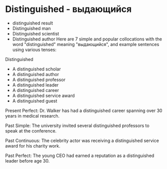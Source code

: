 # Distinguished - выдающийся




- distinguished result
- Distinguished man
- Distinguished scientist
- Distinguished author
Here are 7 simple and popular collocations with the word "distinguished" meaning "выдающийся", and example sentences using various tenses:

Distinguished
- A distinguished scholar
- A distinguished author 
- A distinguished professor
- A distinguished leader
- A distinguished career
- A distinguished service award
- A distinguished guest

Present Perfect:
Dr. Walker has had a distinguished career spanning over 30 years in medical research.  

Past Simple: 
The university invited several distinguished professors to speak at the conference.

Past Continuous:
The celebrity actor was receiving a distinguished service award for his charity work.

Past Perfect: 
The young CEO had earned a reputation as a distinguished leader before age 30.